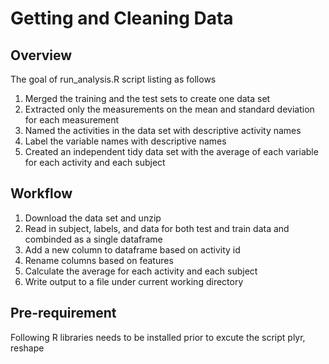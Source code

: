 # Getting and Cleaning Data 
## Overview
The goal of run_analysis.R script listing as follows
1. Merged the training and the test sets to create one data set
2. Extracted only the measurements on the mean and standard deviation for each measurement 
3. Named the activities in the data set with descriptive activity names
4. Label the variable names with descriptive names
5. Created an independent tidy data set with the average of each variable for each activity and each subject

## Workflow 
1. Download the data set and unzip
2. Read in subject, labels, and data for both test and train data and combinded as a single dataframe
3. Add a new column to dataframe based on activity id 
4. Rename columns based on features
5. Calculate the average for each activity and each subject
6. Write output to a file under current working directory

## Pre-requirement
Following R libraries needs to be installed prior to excute the script
plyr, reshape
